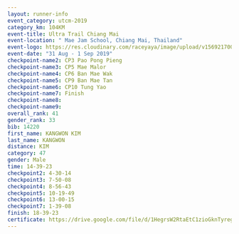 ```yaml
---
layout: runner-info 
event_category: utcm-2019 
category_km: 104KM 
event-title: Ultra Trail Chiang Mai 
event-location: " Mae Jam School, Chiang Mai, Thailand" 
event-logo: https://res.cloudinary.com/raceyaya/image/upload/v1569217001/logo/ultra-trail-chiangmai_ay7efp.jpg 
event-date: "31 Aug - 1 Sep 2019" 
checkpoint-name2: CP3 Pao Pong Pieng 
checkpoint-name3: CP5 Mae Malor 
checkpoint-name4: CP6 Ban Mae Wak  
checkpoint-name5: CP9 Ban Mae Tan 
checkpoint-name6: CP10 Tung Yao 
checkpoint-name7: Finish 
checkpoint-name8: 
checkpoint-name9: 
overall_rank: 41
gender_rank: 33
bib: 14220
first_name: KANGWON KIM
last_name: KANGWON
distance: KIM
category: 47
gender: Male
time: 14-39-23
checkpoint2: 4-30-14
checkpoint3: 7-50-08
checkpoint4: 8-56-43
checkpoint5: 10-19-49
checkpoint6: 13-00-15
checkpoint7: 1-39-08
finish: 18-39-23
certificate: https://drive.google.com/file/d/1HegrsW2RtaEtC1zioGknTyregPVbzjFx/view?usp=sharing
---
```

